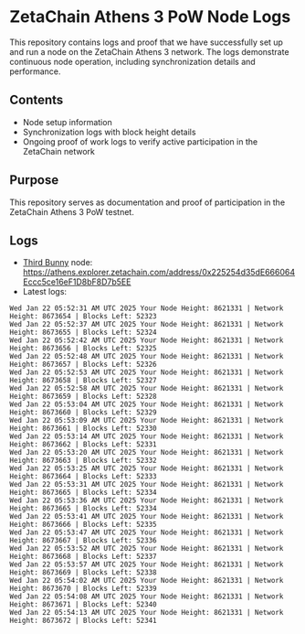 # ZetaChain Athens 3 PoW Node Logs
This repository contains logs and proof that we have successfully set up and run a node on the ZetaChain Athens 3 network. The logs demonstrate continuous node operation, including synchronization details and performance.

## Contents
- Node setup information
- Synchronization logs with block height details
- Ongoing proof of work logs to verify active participation in the ZetaChain network

## Purpose
This repository serves as documentation and proof of participation in the ZetaChain Athens 3 PoW testnet.

## Logs

- [Third Bunny](https://thirdbunny.xyz/) node: https://athens.explorer.zetachain.com/address/0x225254d35dE666064Eccc5ce16eF1D8bF8D7b5EE
- Latest logs:
```
Wed Jan 22 05:52:31 AM UTC 2025 Your Node Height: 8621331 | Network Height: 8673654 | Blocks Left: 52323
Wed Jan 22 05:52:37 AM UTC 2025 Your Node Height: 8621331 | Network Height: 8673655 | Blocks Left: 52324
Wed Jan 22 05:52:42 AM UTC 2025 Your Node Height: 8621331 | Network Height: 8673656 | Blocks Left: 52325
Wed Jan 22 05:52:48 AM UTC 2025 Your Node Height: 8621331 | Network Height: 8673657 | Blocks Left: 52326
Wed Jan 22 05:52:53 AM UTC 2025 Your Node Height: 8621331 | Network Height: 8673658 | Blocks Left: 52327
Wed Jan 22 05:52:58 AM UTC 2025 Your Node Height: 8621331 | Network Height: 8673659 | Blocks Left: 52328
Wed Jan 22 05:53:04 AM UTC 2025 Your Node Height: 8621331 | Network Height: 8673660 | Blocks Left: 52329
Wed Jan 22 05:53:09 AM UTC 2025 Your Node Height: 8621331 | Network Height: 8673661 | Blocks Left: 52330
Wed Jan 22 05:53:14 AM UTC 2025 Your Node Height: 8621331 | Network Height: 8673662 | Blocks Left: 52331
Wed Jan 22 05:53:20 AM UTC 2025 Your Node Height: 8621331 | Network Height: 8673663 | Blocks Left: 52332
Wed Jan 22 05:53:25 AM UTC 2025 Your Node Height: 8621331 | Network Height: 8673664 | Blocks Left: 52333
Wed Jan 22 05:53:31 AM UTC 2025 Your Node Height: 8621331 | Network Height: 8673665 | Blocks Left: 52334
Wed Jan 22 05:53:36 AM UTC 2025 Your Node Height: 8621331 | Network Height: 8673665 | Blocks Left: 52334
Wed Jan 22 05:53:41 AM UTC 2025 Your Node Height: 8621331 | Network Height: 8673666 | Blocks Left: 52335
Wed Jan 22 05:53:47 AM UTC 2025 Your Node Height: 8621331 | Network Height: 8673667 | Blocks Left: 52336
Wed Jan 22 05:53:52 AM UTC 2025 Your Node Height: 8621331 | Network Height: 8673668 | Blocks Left: 52337
Wed Jan 22 05:53:57 AM UTC 2025 Your Node Height: 8621331 | Network Height: 8673669 | Blocks Left: 52338
Wed Jan 22 05:54:02 AM UTC 2025 Your Node Height: 8621331 | Network Height: 8673670 | Blocks Left: 52339
Wed Jan 22 05:54:08 AM UTC 2025 Your Node Height: 8621331 | Network Height: 8673671 | Blocks Left: 52340
Wed Jan 22 05:54:13 AM UTC 2025 Your Node Height: 8621331 | Network Height: 8673672 | Blocks Left: 52341
```
